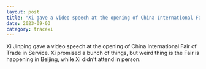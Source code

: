 ```yaml
---
layout: post
title: "Xi gave a video speech at the opening of China International Fair of Trade in Service"
date: 2023-09-03
category: tracexi
---
```


Xi Jinping gave a video speech at the opening of China International Fair of Trade in Service. Xi promised a bunch of things, but weird thing is the Fair is happening in Beijing, while Xi didn't attend in person.
